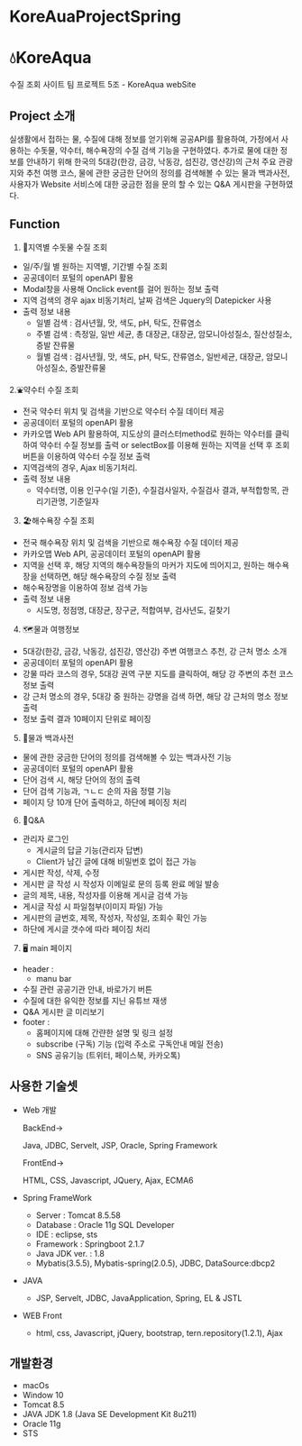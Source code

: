 # KoreAuaProjectSpring


# 💧KoreAqua

수질 조회 사이트 팀 프로젝트 5조 - KoreAqua webSite

## Project 소개

실생활에서 접하는 물, 수질에 대해 정보를 얻기위해 공공API를 활용하여, 가정에서 사용하는 수돗물, 약수터, 해수욕장의 수질 검색 기능을 구현하였다. 추가로 물에 대한 정보를 안내하기 위해 한국의 5대강(한강, 금강, 낙동강, 섬진강, 영산강)의 근처 주요 관광지와 추천 여행 코스, 물에 관한 궁금한 단어의 정의를 검색해볼 수 있는 물과 백과사전, 사용자가 Website 서비스에 대한 궁금한 점을 문의 할 수 있는 Q&A 게시판을 구현하였다.

## Function

1. 🚿지역별 수돗물 수질 조회
- 일/주/월 별 원하는 지역별, 기간별 수질 조회
- 공공데이터 포털의 openAPI 활용
- Modal창을 사용해 Onclick event를 걸어 원하는 정보 출력
- 지역 검색의 경우 ajax 비동기처리, 날짜 검색은 Jquery의 Datepicker 사용
- 출력 정보 내용
    - 일별 검색 : 검사년월, 맛, 색도, pH, 탁도, 잔류염소
    - 주별 검색 : 측정일, 일반 세균, 총 대장균, 대장균, 암모니아성질소, 질산성질소, 증발 잔류물
    - 월별 검색 : 검사년월, 맛, 색도, pH, 탁도, 잔류염소, 일반세균, 대장균, 암모니아성질소, 증발잔류물

2.⛲약수터 수질 조회
- 전국 약수터 위치 및 검색을 기반으로 약수터 수질 데이터 제공
- 공공데이터 포털의 openAPI 활용
- 카카오맵 Web API 활용하여, 지도상의 클러스터method로 원하는 약수터를 클릭하여 약수터 수질 정보를 출력 or selectBox를 이용해 원하는 지역을 선택 후 조회버튼을 이용하여 약수터 수질 정보 출력
- 지역검색의 경우, Ajax 비동기처리.
- 출력 정보 내용
    - 약수터명, 이용 인구수(일 기준), 수질검사일자, 수질검사 결과, 부적합항목, 관리기관명, 기준일자

3. 🏖️해수욕장 수질 조회
- 전국 해수욕장 위치 및 검색을 기반으로 해수욕장 수질 데이터 제공
- 카카오맵 Web API, 공공데이터 포털의 openAPI 활용
- 지역을 선택 후, 해당 지역의 해수욕장들의 마커가 지도에 띄어지고, 원하는 해수욕장을 선택하면, 해당 해수욕장의 수질 정보 출력
- 해수욕장명을 이용하여 정보 검색 가능
- 출력 정보 내용
    - 시도명, 정점명, 대장균, 장구균, 적합여부, 검사년도, 길찾기
    

4. 🗺️물과 여행정보
- 5대강(한강, 금강, 낙동강, 섬진강, 영산강) 주변 여행코스 추천, 강 근처 명소 소개
- 공공데이터 포털의 openAPI 활용
- 강물 따라 코스의 경우, 5대강 권역 구분 지도를 클릭하여, 해당 강 주변의 추천 코스 정보 출력
- 강 근처 명소의 경우, 5대강 중 원하는 강명을 검색 하면, 해당 강 근처의 명소 정보 출력
- 정보 출력 결과 10페이지 단위로 페이징

5. 📗물과 백과사전
- 물에 관한 궁금한 단어의 정의를 검색해볼 수 있는 백과사전 기능
- 공공데이터 포털의 openAPI 활용
- 단어 검색 시, 해당 단어의 정의 출력
- 단어 검색 기능과, ㄱㄴㄷ 순의 자음 정렬 기능
- 페이지 당 10개 단어 출력하고, 하단에 페이징 처리

6. 📑Q&A
- 관리자 로그인
    - 게시글의 답글 기능(관리자 답변)
    - Client가 남긴 글에 대해 비밀번호 없이 접근 가능
- 게시판 작성, 삭제, 수정
- 게시판 글 작성 시 작성자 이메일로 문의 등록 완료 메일 발송
- 글의 제목, 내용, 작성자를 이용해 게시글 검색 가능
- 게시글 작성 시 파일첨부(이미지 파일) 가능
- 게시판의 글번호, 제목, 작성자, 작성일, 조회수 확인 가능
- 하단에 게시글 갯수에 따라 페이징 처리

7. 🖥️ main 페이지
- header :
    - manu bar
- 수질 관련 공공기관 안내, 바로가기 버튼
- 수질에 대한 유익한 정보를 지닌 유튜브 재생
- Q&A 게시판 글 미리보기
- footer :
    - 홈페이지에 대해 간랸한 설명 및 링크 설정
    - subscribe (구독) 기능 (입력 주소로 구독안내 메일 전송)
    - SNS 공유기능 (트위터, 페이스북, 카카오톡)
    


## 사용한 기술셋

- Web 개발

    BackEnd→

    Java, JDBC, Servelt, JSP, Oracle, Spring Framework

    FrontEnd→

    HTML, CSS, Javascript, JQuery, Ajax, ECMA6

- Spring FrameWork
    - Server : Tomcat 8.5.58
    - Database : Oracle 11g SQL Developer
    - IDE : eclipse, sts
    - Framework : Springboot 2.1.7
    - Java JDK ver. : 1.8
    - Mybatis(3.5.5), Mybatis-spring(2.0.5), JDBC, DataSource:dbcp2
- JAVA
    - JSP, Servelt, JDBC, JavaApplication, Spring, EL & JSTL
- WEB Front
    - html, css, Javascript, jQuery, bootstrap, tern.repository(1.2.1), Ajax

## 개발환경

- macOs
- Window 10
- Tomcat 8.5
- JAVA JDK 1.8 (Java SE Development Kit 8u211)
- Oracle 11g
- STS
